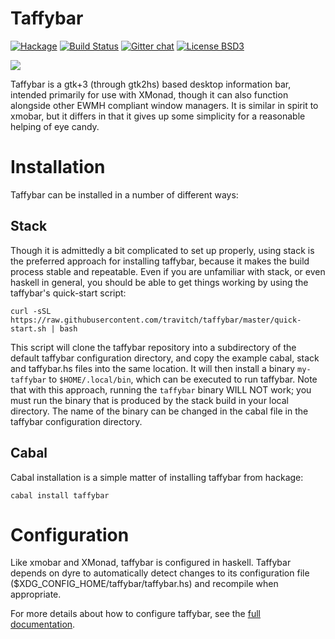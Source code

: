 Taffybar
==========
[![Hackage](https://img.shields.io/hackage/v/taffybar.svg)](https://hackage.haskell.org/package/taffybar)
[![Build Status](https://travis-ci.org/travitch/taffybar.svg?branch=master)](https://travis-ci.org/travitch/taffybar)
[![Gitter chat](https://badges.gitter.im/gitterHQ/gitter.png)](https://gitter.im/taffybar/Lobby)
[![License BSD3](https://img.shields.io/badge/license-BSD3-green.svg?dummy)](https://github.com/travitch/taffybar/blob/master/LICENSE)

![](https://github.com/travitch/taffybar/blob/master/doc/screenshot.png)

Taffybar is a gtk+3 (through gtk2hs) based desktop information bar, intended
primarily for use with XMonad, though it can also function alongside other EWMH
compliant window managers. It is similar in spirit to xmobar, but it differs in
that it gives up some simplicity for a reasonable helping of eye candy.

Installation
===============

Taffybar can be installed in a number of different ways:

Stack
-----

Though it is admittedly a bit complicated to set up properly, using stack is the
preferred approach for installing taffybar, because it makes the build process
stable and repeatable. Even if you are unfamiliar with stack, or even haskell in
general, you should be able to get things working by using the taffybar's
quick-start script:

```
curl -sSL https://raw.githubusercontent.com/travitch/taffybar/master/quick-start.sh | bash
```

This script will clone the taffybar repository into a subdirectory of the
default taffybar configuration directory, and copy the example cabal, stack and
taffybar.hs files into the same location. It will then install a binary
`my-taffybar` to `$HOME/.local/bin`, which can be executed to run taffybar. Note
that with this approach, running the `taffybar` binary WILL NOT work; you must
run the binary that is produced by the stack build in your local directory. The
name of the binary can be changed in the cabal file in the taffybar
configuration directory.


Cabal
-----
Cabal installation is a simple matter of installing taffybar from hackage:
```
cabal install taffybar
```

Configuration
================

Like xmobar and XMonad, taffybar is configured in haskell. Taffybar depends on
dyre to automatically detect changes to its configuration file
($XDG_CONFIG_HOME/taffybar/taffybar.hs) and recompile when appropriate.

For more details about how to configure taffybar, see the [full documentation](https://hackage.haskell.org/package/taffybar).

